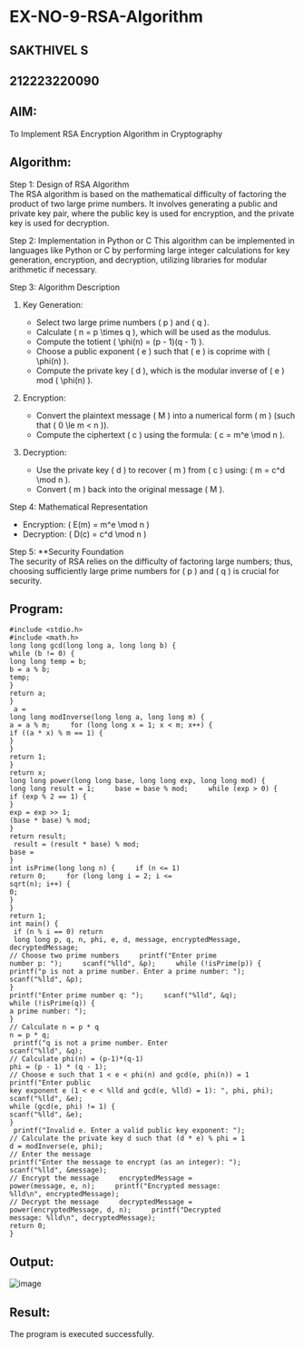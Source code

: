 # EX-NO-9-RSA-Algorithm
## SAKTHIVEL S
## 212223220090
## AIM:
To Implement RSA Encryption Algorithm in Cryptography

## Algorithm:


Step 1: Design of RSA Algorithm  
The RSA algorithm is based on the mathematical difficulty of factoring the product of two large prime numbers. It involves generating a public and private key pair, where the public key is used for encryption, and the private key is used for decryption.

Step 2: Implementation in Python or C 
This algorithm can be implemented in languages like Python or C by performing large integer calculations for key generation, encryption, and decryption, utilizing libraries for modular arithmetic if necessary.

Step 3: Algorithm Description  
1. Key Generation:
   - Select two large prime numbers \( p \) and \( q \).
   - Calculate \( n = p \times q \), which will be used as the modulus.
   - Compute the totient \( \phi(n) = (p - 1)(q - 1) \).
   - Choose a public exponent \( e \) such that \( e \) is coprime with \( \phi(n) \).
   - Compute the private key \( d \), which is the modular inverse of \( e \) mod \( \phi(n) \).

2. Encryption:
   - Convert the plaintext message \( M \) into a numerical form \( m \) (such that \( 0 \le m < n \)).
   - Compute the ciphertext \( c \) using the formula: \( c = m^e \mod n \).

3. Decryption:
   - Use the private key \( d \) to recover \( m \) from \( c \) using: \( m = c^d \mod n \).
   - Convert \( m \) back into the original message \( M \).

Step 4: Mathematical Representation  
- Encryption: \( E(m) = m^e \mod n \)
- Decryption: \( D(c) = c^d \mod n \)

Step 5: **Security Foundation  
The security of RSA relies on the difficulty of factoring large numbers; thus, choosing sufficiently large prime numbers for \( p \) and \( q \) is crucial for security.

## Program:
```
#include <stdio.h>  
#include <math.h>  
long long gcd(long long a, long long b) {  
while (b != 0) {         
long long temp = b;         
b = a % b;        
temp;  
}  
return a;  
}  
 a = 
long long modInverse(long long a, long long m) {     
a = a % m;     for (long long x = 1; x < m; x++) {         
if ((a * x) % m == 1) {             
}  
}  
return 1;  
}  
return x;  
long long power(long long base, long long exp, long long mod) {     
long long result = 1;     base = base % mod;     while (exp > 0) {         
if (exp % 2 == 1) {            
}  
exp = exp >> 1;         
(base * base) % mod;  
}  
return result;  
 result = (result * base) % mod;  
base = 
}  
int isPrime(long long n) {     if (n <= 1) 
return 0;     for (long long i = 2; i <= 
sqrt(n); i++) {        
0;  
}  
}  
return 1;  
int main() {    
 if (n % i == 0) return 
 long long p, q, n, phi, e, d, message, encryptedMessage, 
decryptedMessage;  
// Choose two prime numbers     printf("Enter prime 
number p: ");     scanf("%lld", &p);     while (!isPrime(p)) {         
printf("p is not a prime number. Enter a prime number: ");         
scanf("%lld", &p);  
}  
printf("Enter prime number q: ");     scanf("%lld", &q);     
while (!isPrime(q)) {        
a prime number: ");         
}  
// Calculate n = p * q     
n = p * q;  
 printf("q is not a prime number. Enter 
scanf("%lld", &q);  
// Calculate phi(n) = (p-1)*(q-1)     
phi = (p - 1) * (q - 1);  
// Choose e such that 1 < e < phi(n) and gcd(e, phi(n)) = 1     printf("Enter public 
key exponent e (1 < e < %lld and gcd(e, %lld) = 1): ", phi, phi);     scanf("%lld", &e);     
while (gcd(e, phi) != 1) {        
scanf("%lld", &e);  
}  
 printf("Invalid e. Enter a valid public key exponent: ");         
// Calculate the private key d such that (d * e) % phi = 1  
d = modInverse(e, phi);  
// Enter the message  
printf("Enter the message to encrypt (as an integer): ");     
scanf("%lld", &message);  
// Encrypt the message     encryptedMessage = 
power(message, e, n);     printf("Encrypted message: 
%lld\n", encryptedMessage);  
// Decrypt the message     decryptedMessage = 
power(encryptedMessage, d, n);     printf("Decrypted 
message: %lld\n", decryptedMessage);  
return 0;  
}  
```



## Output:

![image](https://github.com/user-attachments/assets/34d5867b-befe-4037-a9df-71efdf081030)


## Result:
 The program is executed successfully.
